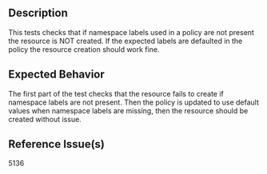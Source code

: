 ## Description

This tests checks that if namespace labels used in a policy are not present the resource is NOT created.
If the expected labels are defaulted in the policy the resource creation should work fine.

## Expected Behavior

The first part of the test checks that the resource fails to create if namespace labels are not present.
Then the policy is updated to use default values when namespace labels are missing, then the resource should be created without issue.

## Reference Issue(s)

5136
